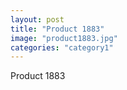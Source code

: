 ```yaml
---
layout: post
title: "Product 1883"
image: "product1883.jpg"
categories: "category1"
---
```

Product 1883
